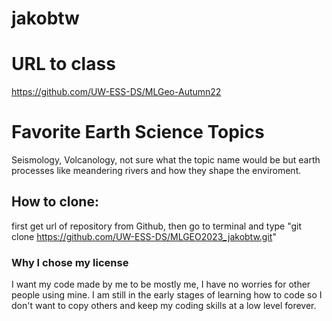 # jakobtw
# URL to class
https://github.com/UW-ESS-DS/MLGeo-Autumn22
# Favorite Earth Science Topics
Seismology, Volcanology, not sure what the topic name would be but earth processes like meandering rivers and how they shape the enviroment.
## How to clone:
first get url of repository from Github, then go to terminal and type "git clone https://github.com/UW-ESS-DS/MLGEO2023_jakobtw.git"

### Why I chose my license
I want my code made by me to be mostly me, I have no worries for other people using mine. I am still in the early stages of learning how to code so I don't want to copy others and keep my coding skills at a low level forever.
